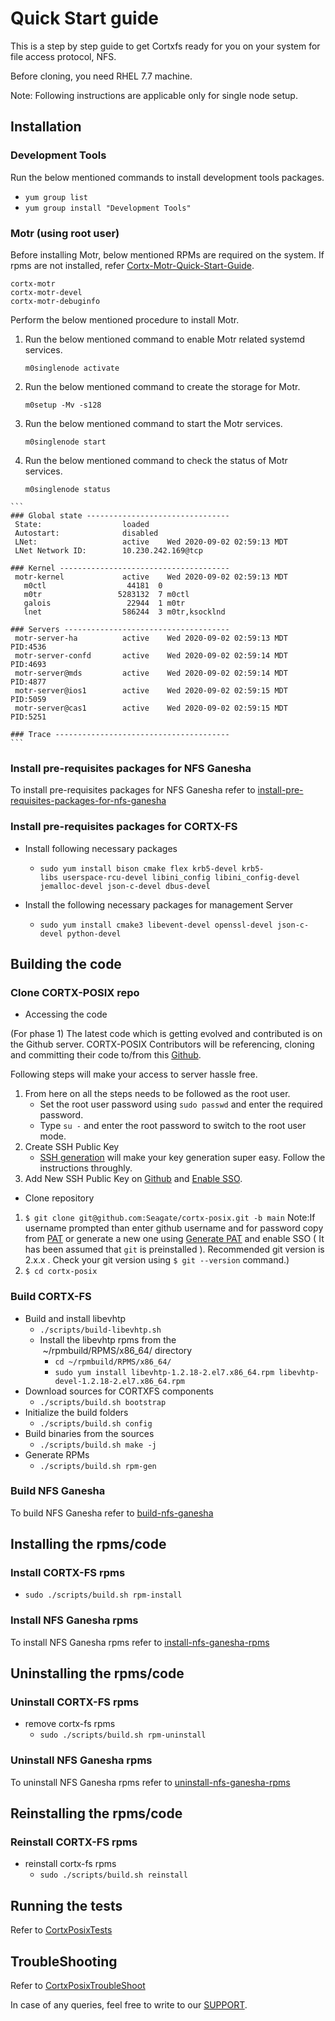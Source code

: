 # Quick Start guide

This is a step by step guide to get Cortxfs ready for you on your system for file access protocol, NFS.

Before cloning, you need RHEL 7.7 machine.

Note: Following instructions are applicable only for single node setup.

## Installation

  ### Development Tools
  
  Run the below mentioned commands to install development tools packages.

  * `yum group list`
  * `yum group install "Development Tools"`
  
  ### Motr (using root user)
  
  Before installing Motr, below mentioned RPMs are required on the system. If rpms are not installed, refer [Cortx-Motr-Quick-Start-Guide](https://github.com/Seagate/cortx-motr/blob/dev/doc/Quick-Start-Guide.rst).
  
  ```
  cortx-motr
  cortx-motr-devel
  cortx-motr-debuginfo
  ```
  
  Perform the below mentioned procedure to install Motr.
  
  1. Run the below mentioned command to enable Motr related systemd services.
  
     `m0singlenode activate`
    
  2. Run the below mentioned command to create the storage for Motr.
  
      `m0setup -Mv -s128`
    
  3. Run the below mentioned command to start the Motr services.
  
      `m0singlenode start`
    
  4. Run the below mentioned command to check the status of Motr services.
  
      `m0singlenode status`
      
      
	```
	### Global state --------------------------------
	 State:                  loaded
	 Autostart:              disabled
	 LNet:                   active    Wed 2020-09-02 02:59:13 MDT
	 LNet Network ID:        10.230.242.169@tcp

	### Kernel --------------------------------------
	 motr-kernel             active    Wed 2020-09-02 02:59:13 MDT
	   m0ctl                  44181  0
	   m0tr                 5283132  7 m0ctl
	   galois                 22944  1 m0tr
	   lnet                  586244  3 m0tr,ksocklnd

	### Servers -------------------------------------
	 motr-server-ha          active    Wed 2020-09-02 02:59:13 MDT    PID:4536
	 motr-server-confd       active    Wed 2020-09-02 02:59:14 MDT    PID:4693
	 motr-server@mds         active    Wed 2020-09-02 02:59:14 MDT    PID:4877
	 motr-server@ios1        active    Wed 2020-09-02 02:59:15 MDT    PID:5059
	 motr-server@cas1        active    Wed 2020-09-02 02:59:15 MDT    PID:5251

	### Trace ---------------------------------------
	```

  ### Install pre-requisites packages for NFS Ganesha

  To install pre-requisites packages for NFS Ganesha refer to [install-pre-requisites-packages-for-nfs-ganesha](https://github.com/Seagate/cortx-posix/blob/dev/doc/CortxPosixNFSGanesha.md#install-pre-requisites-packages-for-nfs-ganesha)
  
  ### Install pre-requisites packages for CORTX-FS
  
  * Install following necessary packages 
    * `sudo yum install bison cmake flex krb5-devel krb5-libs userspace-rcu-devel libini_config libini_config-devel jemalloc-devel json-c-devel dbus-devel`
  
  * Install the following necessary packages for management Server
    * `sudo yum install cmake3 libevent-devel openssl-devel json-c-devel python-devel`
  
## Building the code
  ### Clone CORTX-POSIX repo
 
 * Accessing the code
  
  (For phase 1) The latest code which is getting evolved and contributed is on the Github server.
    CORTX-POSIX Contributors will be referencing, cloning and committing their code to/from this [Github](https://github.com/Seagate/cortx-posix).

  Following steps will make your access to server hassle free.
  
  1. From here on all the steps needs to be followed as the root user.
       * Set the root user password using `sudo passwd` and enter the required password.
       * Type `su -` and enter the root password to switch to the root user mode.
  2. Create SSH Public Key
       * [SSH generation](https://git-scm.com/book/en/v2/Git-on-the-Server-Generating-Your-SSH-Public-Key) will make your key generation super easy. Follow the instructions throughly.
  3. Add New SSH Public Key on [Github](https://github.com/settings/keys) and [Enable SSO](https://docs.github.com/en/github/authenticating-to-github/authorizing-an-ssh-key-for-use-with-saml-single-sign-on).
    
  * Clone repository
  
  1. `$ git clone git@github.com:Seagate/cortx-posix.git -b main`
    Note:If username prompted than enter github username and for password copy from [PAT](https://github.com/settings/tokens)
    or generate a new one using [Generate PAT](https://github.com/settings/tokens) and enable SSO ( It has been assumed that `git` is preinstalled ).
    Recommended git version is 2.x.x . Check your git version using `$ git --version` command.)
  2. `$ cd cortx-posix`	
    
  ### Build CORTX-FS
  * Build and install libevhtp
    * `./scripts/build-libevhtp.sh`
    * Install the libevhtp rpms from the  ~/rpmbuild/RPMS/x86_64/ directory
      * `cd ~/rpmbuild/RPMS/x86_64/`
      * `sudo yum install libevhtp-1.2.18-2.el7.x86_64.rpm libevhtp-devel-1.2.18-2.el7.x86_64.rpm`
  * Download sources for CORTXFS components
    * `./scripts/build.sh bootstrap`
  * Initialize the build folders
    * `./scripts/build.sh config`
  * Build binaries from the sources
    * `./scripts/build.sh make -j`
  * Generate RPMs
    * `./scripts/build.sh rpm-gen`
  
  ### Build NFS Ganesha
  
   To build NFS Ganesha refer to [build-nfs-ganesha](https://github.com/Seagate/cortx-posix/blob/dev/doc/CortxPosixNFSGanesha.md#build-nfs-ganesha)
    
## Installing the rpms/code
  
  ### Install CORTX-FS rpms
  * `sudo ./scripts/build.sh rpm-install`
  
  ### Install NFS Ganesha rpms
  To install NFS Ganesha rpms refer to [install-nfs-ganesha-rpms](https://github.com/Seagate/cortx-posix/blob/dev/doc/CortxPosixNFSGanesha.md#install-nfs-ganesha-rpms)
  
## Uninstalling the rpms/code
  
  ### Uninstall CORTX-FS rpms
  * remove cortx-fs rpms
    * `sudo ./scripts/build.sh rpm-uninstall`
  
  ### Uninstall NFS Ganesha rpms

  To uninstall NFS Ganesha rpms refer to [uninstall-nfs-ganesha-rpms](https://github.com/Seagate/cortx-posix/blob/dev/doc/CortxPosixNFSGanesha.md#uninstall-nfs-ganesha-rpms)
  
## Reinstalling the rpms/code
  
  ### Reinstall CORTX-FS rpms
  * reinstall cortx-fs rpms
    * `sudo ./scripts/build.sh reinstall`

## Running the tests
Refer to [CortxPosixTests](https://github.com/Seagate/cortx-posix/blob/dev/doc/CortxPosixTests.md)

## TroubleShooting
Refer to [CortxPosixTroubleShoot](https://github.com/Seagate/cortx-posix/blob/dev/doc/CortxPosixTroubleShoot.md)


In case of any queries, feel free to write to our [SUPPORT](SUPPORT.md).


